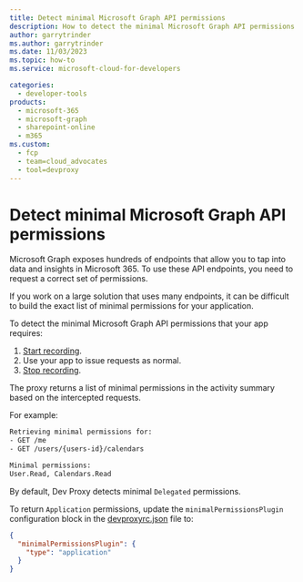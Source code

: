 ```yaml
---
title: Detect minimal Microsoft Graph API permissions
description: How to detect the minimal Microsoft Graph API permissions that your app requires
author: garrytrinder
ms.author: garrytrinder
ms.date: 11/03/2023
ms.topic: how-to
ms.service: microsoft-cloud-for-developers

categories:
  - developer-tools
products:
  - microsoft-365
  - microsoft-graph
  - sharepoint-online
  - m365
ms.custom:
  - fcp
  - team=cloud_advocates
  - tool=devproxy
---
```


# Detect minimal Microsoft Graph API permissions

Microsoft Graph exposes hundreds of endpoints that allow you to tap into data and insights in Microsoft 365. To use these API endpoints, you need to request a correct set of permissions.

If you work on a large solution that uses many endpoints, it can be difficult to build the exact list of minimal permissions for your application.

To detect the minimal Microsoft Graph API permissions that your app requires:

1. [Start recording](./Record-and-export-proxy-activity.md).
1. Use your app to issue requests as normal.
1. [Stop recording](./Record-and-export-proxy-activity.md).

The proxy returns a list of minimal permissions in the activity summary based on the intercepted requests.

For example:

```sh
Retrieving minimal permissions for:
- GET /me
- GET /users/{users-id}/calendars

Minimal permissions:
User.Read, Calendars.Read
```

By default, Dev Proxy detects minimal `Delegated` permissions.

To return `Application` permissions, update the `minimalPermissionsPlugin` configuration block in the [devproxyrc.json](../technical-reference/devproxyrc.md) file to:

```json
{
  "minimalPermissionsPlugin": {
    "type": "application"
  }
}
```

